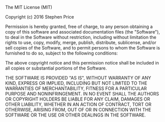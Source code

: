 
The MIT License (MIT)

Copyright (c) 2016 Stephen Price

Permission is hereby granted, free of charge, to any person obtaining a copy of this software and associated 
documentation files (the "Software"), to deal in the Software without restriction, including without limitation the rights 
to use, copy, modify, merge, publish, distribute, sublicense, and/or sell copies of the Software, and to permit persons 
to whom the Software is furnished to do so, subject to the following conditions:

The above copyright notice and this permission notice shall be included in all copies or substantial portions of the 
Software.

THE SOFTWARE IS PROVIDED "AS IS", WITHOUT WARRANTY OF ANY KIND, EXPRESS OR IMPLIED, INCLUDING BUT 
NOT LIMITED TO THE WARRANTIES OF MERCHANTABILITY, FITNESS FOR A PARTICULAR PURPOSE AND 
NONINFRINGEMENT. IN NO EVENT SHALL THE AUTHORS OR COPYRIGHT HOLDERS BE LIABLE FOR ANY CLAIM, 
DAMAGES OR OTHER LIABILITY, WHETHER IN AN ACTION OF CONTRACT, TORT OR OTHERWISE, ARISING FROM, 
OUT OF OR IN CONNECTION WITH THE SOFTWARE OR THE USE OR OTHER DEALINGS IN THE SOFTWARE.
